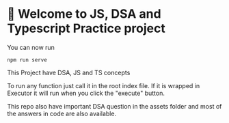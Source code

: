 # 🚀 Welcome to JS, DSA and Typescript Practice project

You can now run

```
npm run serve
```

This Project have DSA, JS and TS concepts

To run any function just call it in the root index file. If it is wrapped in Executor it will run when you click the "execute" button.

This repo also have important DSA question in the assets folder and most of the answers in code are also available.

